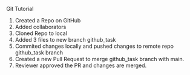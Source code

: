 Git Tutorial
1. Created a Repo on GitHub
2. Added collaborators
3. Cloned Repo to local
4. Added 3 files to new branch github_task
5. Commited changes locally and pushed changes to remote repo github_task branch
6. Created a new Pull Request to merge github_task branch with main.
7. Reviewer approved the PR and changes are merged.
